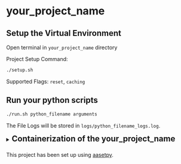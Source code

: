<!-- Modify **`README.md`** as per your project -->
<!-- credits: aadarshlalchandani/aasetpy -->

# your_project_name

## Setup the Virtual Environment

Open terminal in `your_project_name` directory

Project Setup Command:

```bash
./setup.sh
```

Supported Flags: `reset`, `caching`

## Run your python scripts

```bash
./run.sh python_filename arguments
```

The File Logs will be stored in `logs/python_filename_logs.log`.

<details>

<summary>
<h2 style="display: inline;">
Containerization of the your_project_name
</h2>
</summary>

### Containerize and Start the Project inside container

```bash
sudo docker-compose up --build -d
```

### Access the real time project logs

```bash
sudo docker exec -it DOCKER_IMAGE_NAME tail -f logs/main_logs.log
```

### Access all logs in the docker container with filename

```bash
sudo docker exec -it DOCKER_IMAGE_NAME sh -c 'for file in logs/*.log; do echo "File: $file"; cat "$file"; echo -en "\n\n"; done'
```

### Access Docker Container

```bash
sudo docker ps --filter name=DOCKER_IMAGE_NAME
```

### Stop the API Docker Container

```bash
sudo docker stop $(sudo docker ps -aq --filter name=DOCKER_IMAGE_NAME)
```

</details>

###

This project has been set up using [aasetpy](https://github.com/aadarshlalchandani/aasetpy).
